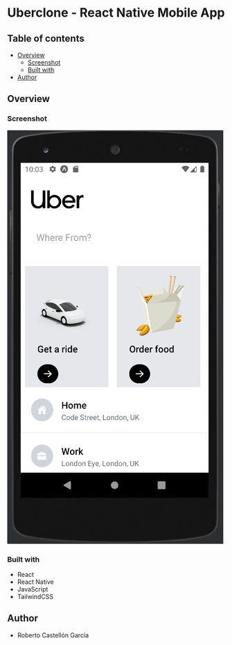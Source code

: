 # Uberclone - React Native Mobile App



## Table of contents

- [Overview](#overview)
  - [Screenshot](#screenshot)
  - [Built with](#built-with)
- [Author](#author)



## Overview

### Screenshot

![](./assets/screenshots/uber-clone.png)



### Built with

- React
- React Native
- JavaScript
- TailwindCSS


## Author
- Roberto Castellón García




